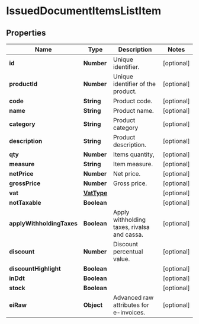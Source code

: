 # IssuedDocumentItemsListItem

## Properties

Name | Type | Description | Notes
------------ | ------------- | ------------- | -------------
**id** | **Number** | Unique identifier. | [optional] 
**productId** | **Number** | Unique identifier of the product. | [optional] 
**code** | **String** | Product code. | [optional] 
**name** | **String** | Product name. | [optional] 
**category** | **String** | Product category | [optional] 
**description** | **String** | Product description. | [optional] 
**qty** | **Number** | Items quantity, | [optional] 
**measure** | **String** | Item measure. | [optional] 
**netPrice** | **Number** | Net price. | [optional] 
**grossPrice** | **Number** | Gross price. | [optional] 
**vat** | [**VatType**](VatType.md) |  | [optional] 
**notTaxable** | **Boolean** |  | [optional] 
**applyWithholdingTaxes** | **Boolean** | Apply withholding taxes, rivalsa and cassa. | [optional] 
**discount** | **Number** | Discount percentual value. | [optional] 
**discountHighlight** | **Boolean** |  | [optional] 
**inDdt** | **Boolean** |  | [optional] 
**stock** | **Boolean** |  | [optional] 
**eiRaw** | **Object** | Advanced raw attributes for e-invoices. | [optional] 


